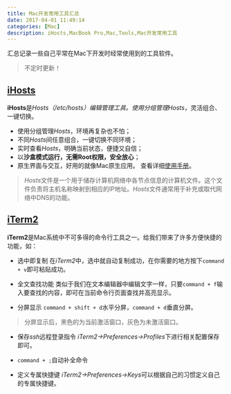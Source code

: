 ```yaml
---
title: Mac开发常用工具汇总
date: 2017-04-01 11:49:14
categories: [Mac]
description: iHosts,MacBook Pro,Mac,Tools,Mac开发常用工具
---
```

汇总记录一些自己平常在Mac下开发时经常使用到的工具软件。

> 不定时更新！

## [iHosts](https://toolinbox.net/iHosts/)

**iHosts**是*Hosts（/etc/hosts）*编辑管理工具。使用分组管理*Hosts*，灵活组合、一键切换。
- 使用分组管理*Hosts*，环境再复杂也不怕；
- 不同*Hosts*间任意组合，一键切换不同环境；
- 实时查看*Hosts*，明确当前状态，便捷又自信；
- 以**沙盒模式运行，无需Root权限，安全放心**；
- 原生界面与交互，好用的就像Mac原生应用。
查看详细[使用手册](https://h.ihosts.toolinbox.net/cn/)。
> *Hosts*文件是一个用于储存计算机网络中各节点信息的计算机文件。这个文件负责将主机名称映射到相应的IP地址。*Hosts*文件通常用于补充或取代网络中DNS的功能。

## [iTerm2](http://www.iterm2.com/)

**iTerm2**是Mac系统中不可多得的命令行工具之一。给我们带来了许多方便快捷的功能，如：

- 选中即复制
在*iTerm2*中，选中就自动复制成功，在你需要的地方按下`command + v`即可粘贴成功。

- 全文查找功能
类似于我们在文本编辑器中编辑文字一样，只要`command + f`输入要查找的内容，即可在当前命令行页面查找并高亮显示。

- 分屏显示
`command + shift + d`水平分屏，`command + d`垂直分屏。

> 分屏显示后，黑色的为当前激活窗口，灰色为未激活窗口。

- 保存*ssh*远程登录指令
*iTerm2->Preferences->Profiles*下进行相关配置保存即可。

- `command + ;`自动补全命令

- 定义专属快捷键
*iTerm2->Preferences->Keys*可以根据自己的习惯定义自己的专属快捷键。
